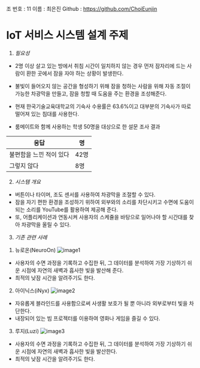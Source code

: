 조 번호 : 11
이름 : 최은진
Github : https://github.com/ChoiEunjin

# IoT 서비스 시스템 설계 주제

1. *필요성*
+ 2명 이상 살고 있는 방에서 취침 시간이 일치하지 않는 경우 먼저 잠자리에 드는 사람이 환한 곳에서 잠을 자야 하는 상황이 발생한다. 
+ 불빛이 들어오지 않는 공간을 형성하기 위해 잠을 청하는 사람을 위해 자동 조절이 가능한 차광막을 만들고, 잠을 청할 때 도움을 주는 환경을 조성해준다.

+ 현재 한국기술교육대학교의 기숙사 수용률은 63.6%이고 대부분의 기숙사가 따로 떨어져 있는 침대를 사용한다.
+ 룸메이트와 함께 사용하는 학생 50명을 대상으로 한 설문 조사 결과

응답 | 명
-----|---
불편함을 느낀 적이 있다|42명
그렇지 않다|8명


2. *시스템 개요*
+ 버튼이나 타이머, 조도 센서를 사용하여 차광막을 조절할 수 있다. 
+ 잠을 자기 편한 환경을 조성하기 위하여 외부와의 소리를 차단시키고 수면에 도움이 되는 소리를 YouTube를 활용하여 제공해 준다. 
+ 또, 어플리케이션과 연동시켜 사용자의 스케쥴을 바탕으로 일어나야 할 시간대를 찾아 차광막을 올릴 수 있다.


3. *기존 관련 사례*
1) 뉴로온(NeuroOn)
![image1]

[image1]: http://imgnn.seoul.co.kr/img//upload/2015/08/12/SSI_20150812175122_V.jpg
+ 사용자의 수면 과정을 기록하고 수집한 뒤, 그 데이터를 분석하여 가장 기상하기 쉬운 시점에 자연의 새벽과 흡사한 빛을 발산해 준다.
+ 최적의 낮잠 시간을 알려주기도 한다.

2) 아이닉스(iNyx)
![image2]

[image2]: http://www.techholic.co.kr/news/photo/201609/51804_27930_0800.jpg

+ 자유롭게 블라인드를 사용함으로써 사생활 보호가 될 뿐 아니라 외부로부터 빛을 차단한다.
+ 내장되어 있는 빔 프로젝터를 이용하여 영화나 게임을 즐길 수 있다.

3) 루지(Luzi)
![image3]

[image3]: http://www.techholic.co.kr/news/photo/201609/51804_27930_0800.jpg
+ 사용자의 수면 과정을 기록하고 수집한 뒤, 그 데이터를 분석하여 가장 기상하기 쉬운 시점에 자연의 새벽과 흡사한 빛을 발산한다.
+ 최적의 낮잠 시간을 알려주기도 한다.

